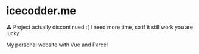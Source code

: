 # icecodder.me
⚠️ Project actually discontinued :( I need more time, so if it still work you are lucky.

My personal website with Vue and Parcel
